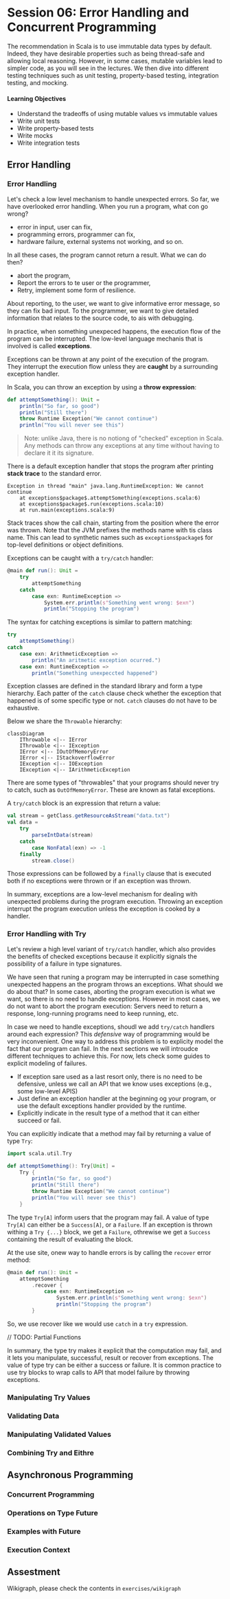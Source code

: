 
# Session 06: Error Handling and Concurrent Programming

The recommendation in Scala is to use immutable data types by default. Indeed, they have desirable properties such as being thread-safe and allowing local reasoning. However, in some cases, mutable variables lead to simpler code, as you will see in the lectures. We then dive into different testing techniques such as unit testing, property-based testing, integration testing, and mocking.

#### Learning Objectives
- Understand the tradeoffs of using mutable values vs immutable values
- Write unit tests
- Write property-based tests
- Write mocks
- Write integration tests

## Error Handling

### Error Handling

Let's check a low level mechanism to handle unexpected errors. So far, we have overlooked error handling. When you run a program, what con go wrong?

- error in input, user can fix,
- programming errors, programmer can fix,
- hardware failure, external systems not working, and so on.

In all these cases, the program cannot return a result. What we can do then?

- abort the program,
- Report the errors to te user or the programmer,
- Retry, implement some form of resilience.

About reporting, to the user, we want to give informative error message, so they can fix bad input. To the programmer, we want to give detailed information that relates to the source code, to ais with debugging.

In practice, when something unexpeced happens, the execution flow of the program can be interrupted. The low-level language mechanis that is involved is called **exceptions**.

Exceptions can be thrown at any point of the execution of the program. They interrupt the execution flow unless they are **caught** by a surrounding exception handler.

In Scala, you can throw an exception by using a **throw expression**:

```scala
def attemptSomething(): Unit =
    println("So far, so good")
    println("Still there")
    throw Runtime Exception("We cannot continue")
    println("You will never see this")
```

> Note: unlike Java, there is no notiong of "checked" exception in Scala. Any methods can throw any exceptions at any time without having to declare it it its signature.

There is a default exception handler that stops the program after printing **stack trace** to the standard error.
[](https://mermaid-js.github.io/mermaid-live-editor/edit#pako%3AeNp90MEKwjAMBuBXKTkpuhcYIogK7iAIXnuJbdCibSXNhDF9dytTD1PWU_rnIy1pwURLUIK5YEorh0dGr4PKZyNy3RPfiFVR3OeqWqHgARMtjKGUOtQL1exeFGpHnFwSCvLpDuAqbMlHbgZpqSZMaF_haNyJ30cyWsYQyIiLQZlvOeD7Q_uf-UNgCp7Yo7N5a-0r0yAn8qShzKVFPmvQ4ZFdfbUotLZOIkMpXNMUsJa4b4L53DvzXnwXPp7k6Ymb)
```
Exception in thread "main" java.lang.RuntimeException: We cannot continue
    at exceptions$package$.attemptSomething(exceptions.scala:6)
    at exceptions$package$.run(exceptions.scala:10)
    at run.main(exceptions.scala:9)
```

Stack traces show the call chain, starting from the position where the error was thrown. Note that the JVM prefixes the methods name with tis class name. This can lead to synthetic names such as `exceptions$package$` for top-level definitions or object definitions.

Exceptions can be caught with a `try/catch` handler:

```scala
@main def run(): Unit =
    try
        attemptSomething
    catch
        case exn: RuntimeException =>
            System.err.println(s"Something went wrong: $exn")
            println("Stopping the program")
```

The syntax for catching exceptions is similar to pattern matching:

```scala
try
    attemptSomething()
catch
    case exn: ArithmeticException =>
        println("An aritmetic exception ocurred.")
    case exn: RuntimeException =>
        println("Something unexpeccted happened")
```

Exception classes are defined in the standard library and form a type hierarchy. Each patter of the `catch` clause check whether the exception that happened is of some specific type or not. `catch` clauses do not have to be exhaustive.

Below we share the `Throwable` hierarchy:

```mermaid
classDiagram
    IThrowable <|-- IError
    IThrowable <|-- IException
    IError <|-- IOutOfMemoryError
    IError <|-- IStackoverflowError
    IException <|-- IOException
    IException <|-- IArithmeticException
```

There are some types of "throwables" that your programs should never try to catch, such as `OutOfMemoryError`. These are known as fatal exceptions.

A `try/catch` block is an expression that return a value:

```scala
val stream = getClass.getResourceAsStream("data.txt")
val data =
    try
        parseIntData(stream)
    catch
        case NonFatal(exn) => -1
    finally
        stream.close()
```

Those expressions can be followed by a `finally` clause that is executed both if no exceptions were thrown or if an exception was thrown.

In summary, exceptions are a low-level mechanism for dealing with unexpected problems during the program execution. Throwing an exception interrupt the program execution unless the exception is cooked by a handler.

### Error Handling with Try

Let's review a high level variant of `try/catch` handler, which also provides the benefits of checked exceptions because it explicitly signals the possibility of a failure in type signatures.

We have seen that runing a program may be interrupted in case something unexpected happens an the program throws an exceptions. What should we do about that? In some cases, aborting the program execution is what we want, so there is no need to handle exceptions. However in most cases, we do not want to abort the program execution: Servers need to return a response, long-running programs need to keep running, etc.

In case we need to handle exceptions, shoudl we add `try/catch` handlers around each expression? This *defensive* way of programming would be very inconvenient. One way to address this problem is to explicity model the fact that our program can fail. In the next sections we will introudce different techniques to achieve this. For now, lets check some guides to explicit modeling of failures.

- If exception sare used as a last resort only, there is no need to be defensive, unless we call an API that we know uses exceptions (e.g., some low-level APIS)
- Just define an exception handler at the beginning og your program, or use the default exceptions handler provided by the runtime.
- Explicitly indicate in the result type of a method that it can either succeed or fail.

You can explicitly indicate that a method may fail by returning a value of type `Try`:

```scala
import scala.util.Try

def attemptSomething(): Try[Unit] =
    Try {
        println("So far, so good")
        println("Still there")
        throw Runtime Exception("We cannot continue")
        println("You will never see this")
    }
```

The type `Try[A]` inform users that the program may fail. A value of type `Try[A]` can either be a `Success[A]`, or a `Failure`.  If an exception is thrown withing a `Try {...}` block, we get a `Failure`, othrewise we get a `Success` containing the result of evaluating the block.

At the use site, onew way to handle errors is by calling the `recover` error method:

```scala
@main def run(): Unit =
    attemptSomething
        .recover {
            case exn: RuntimeException =>
                System.err.println(s"Something went wrong: $exn")
                println("Stopping the program")
        }
```

So, we use recover like we would use `catch` in a `try` expression.


// TODO: Partial Functions

In summary, the type try makes it explicit that the computation may fail, and it lets you manipulate, successful, result or recover from exceptions. The value of type try can be either a success or failure. It is common practice to use try blocks to wrap calls to API that model failure by throwing exceptions.

### Manipulating Try Values
### Validating Data
### Manipulating Validated Values
### Combining Try and Eithre

## Asynchronous Programming
### Concurrent Programming
### Operations on Type Future
### Examples with Future
### Execution Context

## Assestment

Wikigraph, please check the contents in `exercises/wikigraph`